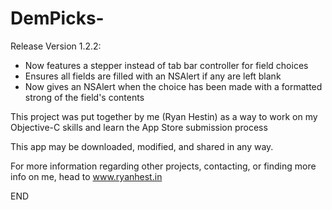 DemPicks-
=========

Release Version 1.2.2:

  - Now features a stepper instead of tab bar controller for field choices
  - Ensures all fields are filled with an NSAlert if any are left blank
  - Now gives an NSAlert when the choice has been made with a formatted strong of the field's contents


This project was put together by me (Ryan Hestin) as a way to work on my Objective-C skills and learn the App Store submission process


This app may be downloaded, modified, and shared in any way.  


For more information regarding other projects, contacting, or finding more info on me, head to www.ryanhest.in



END

